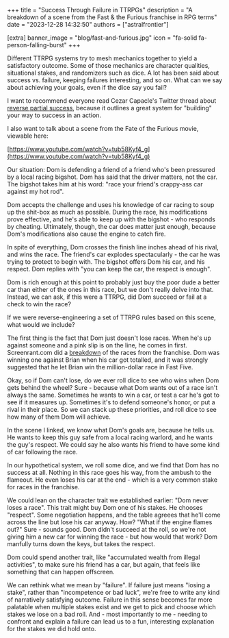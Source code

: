 +++
title = "Success Through Failure in TTRPGs"
description = "A breakdown of a scene from the Fast & the Furious franchise in RPG terms"
date = "2023-12-28 14:32:50"
authors = ["astralfrontier"]

[extra]
banner_image = "blog/fast-and-furious.jpg"
icon = "fa-solid fa-person-falling-burst"
+++

Different TTRPG systems try to mesh mechanics together to yield a satisfactory outcome.
Some of those mechanics are character qualities, situational stakes, and randomizers such as dice.
A lot has been said about success vs. failure, keeping failures interesting, and so on.
What can we say about achieving your goals, even if the dice say you fail?

<!-- more -->

I want to recommend everyone read Cezar Capacle's Twitter thread
about [reverse partial success](https://x.com/capacle/status/1737866805572420005?s=20),
because it outlines a great system for "building" your way to success in an action.

I also want to talk about a scene from the Fate of the Furious movie, viewable here:

[https://www.youtube.com/watch?v=tub58Kyf4_g](https://www.youtube.com/watch?v=tub58Kyf4_g)

Our situation: Dom is defending a friend of a friend who's been pressured by a local racing bigshot.
Dom has said that the driver matters, not the car.
The bigshot takes him at his word: "race your friend's crappy-ass car against my hot rod".

Dom accepts the challenge and uses his knowledge of car racing to soup up the shit-box as much as possible.
During the race, his modifications prove effective, and he's able to keep up with the bigshot - who responds by cheating.
Ultimately, though, the car does matter just enough, because Dom's modifications also cause the engine to catch fire.

In spite of everything, Dom crosses the finish line inches ahead of his rival, and wins the race.
The friend's car explodes spectacularly - the car he was trying to protect to begin with.
The bigshot offers Dom his car, and his respect.
Dom replies with "you can keep the car, the respect is enough".

Dom is rich enough at this point to probably just buy the poor dude a better car
than either of the ones in this race, but we don't really delve into that.
Instead, we can ask, if this were a TTRPG, did Dom succeed or fail at a check to win the race?

If we were reverse-engineering a set of TTRPG rules based on this scene, what would we include?

The first thing is the fact that Dom just doesn't lose races.
When he's up against someone and a pink slip is on the line, he comes in first.
Screenrant.com did a [breakdown](https://screenrant.com/fast-furious-movies-street-races-drivers-winners/)
of the races from the franchise.
Dom was winning one against Brian when his car got totalled,
and it was strongly suggested that he let Brian win the million-dollar race in Fast Five.

Okay, so if Dom can't lose, do we ever roll dice to see who wins when Dom gets behind the wheel?
Sure - because what Dom wants out of a race isn't always the same.
Sometimes he wants to win a car, or test a car he's got to see if it measures up.
Sometimes it's to defend someone's honor, or put a rival in their place.
So we can stack up these priorities, and roll dice to see how many of them Dom will achieve.

In the scene I linked, we know what Dom's goals are, because he tells us.
He wants to keep this guy safe from a local racing warlord, and he wants the guy's respect.
We could say he also wants his friend to have some kind of car following the race.

In our hypothetical system, we roll some dice, and we find that Dom has no success at all.
Nothing in this race goes his way, from the ambush to the flameout. He even loses his car at the end -
which is a very common stake for races in the franchise.

We could lean on the character trait we established earlier: "Dom never loses a race".
This trait might buy Dom one of his stakes. He chooses "respect".
Some negotiation happens, and the table agreees that he'll come across the line but lose his car anyway.
How? "What if the engine flames out?" Sure - sounds good.
Dom didn't succeed at the roll, so we're not giving him a new car for winning the race -
but how would that work? Dom manfully turns down the keys, but takes the respect.

Dom could spend another trait, like "accumulated wealth from illegal activities",
to make sure his friend has a car, but again, that feels like something that can happen offscreen.

We can rethink what we mean by "failure".
If failure just means "losing a stake", rather than "incompetence or bad luck",
we're free to write any kind of narratively satisfying outcome.
Failure in this sense becomes far more palatable when multiple stakes exist
and we get to pick and choose which stakes we lose on a bad roll.
And - most importantly to me - needing to confront and explain a failure
can lead us to a fun, interesting explanation for the stakes we did hold onto.